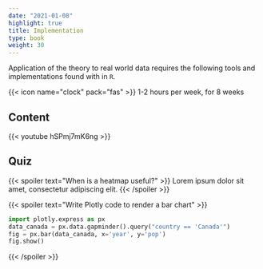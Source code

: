 ```yaml
---
date: "2021-01-08"
highlight: true
title: Implementation
type: book
weight: 30
---
```


Application of the theory to real world data requires the following tools and implementations found with in `R`.

<!--more-->

{{< icon name="clock" pack="fas" >}} 1-2 hours per week, for 8 weeks

## Content

{{< youtube hSPmj7mK6ng >}}

## Quiz

{{< spoiler text="When is a heatmap useful?" >}}
Lorem ipsum dolor sit amet, consectetur adipiscing elit.
{{< /spoiler >}}

{{< spoiler text="Write Plotly code to render a bar chart" >}}
```python
import plotly.express as px
data_canada = px.data.gapminder().query("country == 'Canada'")
fig = px.bar(data_canada, x='year', y='pop')
fig.show()
```
{{< /spoiler >}}
